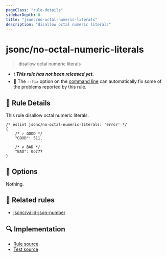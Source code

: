 ```yaml
---
pageClass: "rule-details"
sidebarDepth: 0
title: "jsonc/no-octal-numeric-literals"
description: "disallow octal numeric literals"
---
```

# jsonc/no-octal-numeric-literals

> disallow octal numeric literals

- :exclamation: <badge text="This rule has not been released yet." vertical="middle" type="error"> ***This rule has not been released yet.*** </badge>
- :wrench: The `--fix` option on the [command line](https://eslint.org/docs/user-guide/command-line-interface#fixing-problems) can automatically fix some of the problems reported by this rule.

## :book: Rule Details

This rule disallow octal numeric literals.

<eslint-code-block fix>

<!-- eslint-skip -->

```json5
/* eslint jsonc/no-octal-numeric-literals: 'error' */
{
    /* ✓ GOOD */
    "GOOD": 511,

    /* ✗ BAD */
    "BAD": 0o777
}
```

</eslint-code-block>

## :wrench: Options

Nothing.

## :couple: Related rules

- [jsonc/valid-json-number]

[jsonc/valid-json-number]: ./valid-json-number.md

## :mag: Implementation

- [Rule source](https://github.com/ota-meshi/eslint-plugin-jsonc/blob/master/lib/rules/no-octal-numeric-literals.ts)
- [Test source](https://github.com/ota-meshi/eslint-plugin-jsonc/blob/master/tests/lib/rules/no-octal-numeric-literals.ts)
